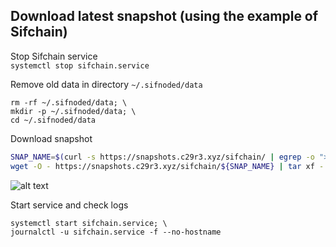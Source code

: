 ## Download latest snapshot (using the example of Sifchain)  
Stop Sifchain service  
`systemctl stop sifchain.service`  

Remove old data in directory `~/.sifnoded/data`  
```
rm -rf ~/.sifnoded/data; \
mkdir -p ~/.sifnoded/data; \
cd ~/.sifnoded/data
```

Download snapshot  
```bash
SNAP_NAME=$(curl -s https://snapshots.c29r3.xyz/sifchain/ | egrep -o ">sifchain.*tar" | tail -n 1 | tr -d '>'); \
wget -O - https://snapshots.c29r3.xyz/sifchain/${SNAP_NAME} | tar xf -
```
![alt text](https://github.com/c29r3/cosmos-snapshots/blob/main/2021-01-20_14-19.png?raw=true)

Start service and check logs  
```
systemctl start sifchain.service; \
journalctl -u sifchain.service -f --no-hostname
```
